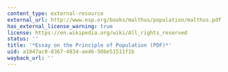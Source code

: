 ```yaml
---
content_type: external-resource
external_url: http://www.esp.org/books/malthus/population/malthus.pdf
has_external_license_warning: true
license: https://en.wikipedia.org/wiki/All_rights_reserved
status: ''
title: '*Essay on the Principle of Population (PDF)*'
uid: a1847ac0-8367-4834-ae46-50be51511f1b
wayback_url: ''
---
```

